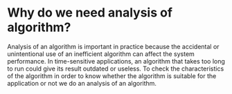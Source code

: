 # Why do we need analysis of algorithm?
<p>Analysis of an algorithm is important in practice because the accidental or unintentional use of an inefficient algorithm can affect the system performance. In time-sensitive applications, an algorithm that takes too long to run could give its result outdated or useless. To check the characteristics of the algorithm in order to know whether the algorithm is suitable for the application or not we do an analysis of an algorithm.</p>
